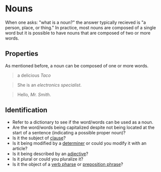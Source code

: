 # Nouns
When one asks: "what is a noun?" the answer typically recieved is "a person, place, or thing." In practice, most nouns are composed of a single word but it is possible to have nouns that are composed of two or more words.

## Properties
As mentioned before, a noun can be composed of one or more words.
> a delicious *Taco*

> She is an *electronics specialist*.

> Hello, *Mr. Smith*.

## Identification
- Refer to a dictionary to see if the word/words can be used as a noun.
- Are the word/words being capitalized despite not being located at the start of a sentence (indicating a possible proper noun)?
- Is it the subject of [clause](clause)?
- Is it being modified by a [determiner](determiner) or could you modify it with an article?
- Is it being described by an [adjective](adjective)?
- Is it plural or could you pluralize it?
- Is it the object of a [verb pharse](verb-phrase) or [preposition phrase](preposition-phrase)?